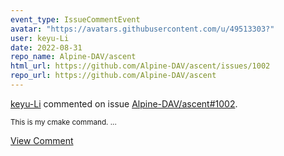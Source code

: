```yaml
---
event_type: IssueCommentEvent
avatar: "https://avatars.githubusercontent.com/u/49513303?"
user: keyu-Li
date: 2022-08-31
repo_name: Alpine-DAV/ascent
html_url: https://github.com/Alpine-DAV/ascent/issues/1002
repo_url: https://github.com/Alpine-DAV/ascent
---
```


<a href='https://github.com/keyu-Li' target='_blank'>keyu-Li</a> commented on issue <a href='https://github.com/Alpine-DAV/ascent/issues/1002' target='_blank'>Alpine-DAV/ascent#1002</a>.

<small>This is my cmake command....</small>

<a href='https://github.com/Alpine-DAV/ascent/issues/1002' target='_blank'>View Comment</a>
